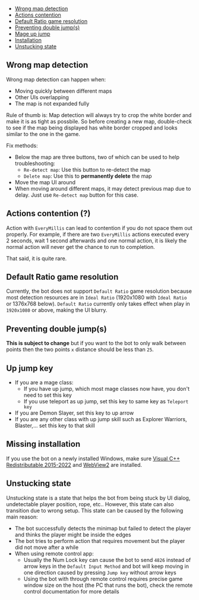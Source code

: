 - [Wrong map detection](#wrong-map-detection)
- [Actions contention](#actions-contention-)
- [Default Ratio game resolution](#default-ratio-game-resolution)
- [Preventing double jump(s)](#preventing-double-jumps)
- [Mage up jump](#mage-up-jump)
- [Installation](#installation)
- [Unstucking state](#unstucking-state)

## Wrong map detection
Wrong map detection can happen when:
- Moving quickly between different maps
- Other UIs overlapping
- The map is not expanded fully

Rule of thumb is:  Map detection will always try to crop the white border and make it is as tight as possbile. So before
creating a new map, double-check to see if the map being displayed has white border cropped and looks similar to the
one in the game.

Fix methods:
- Below the map are three buttons, two of which can be used to help troubleshooting:
    - `Re-detect map`: Use this button to re-detect the map
    - `Delete map`: Use this to **permanently delete** the map
- Move the map UI around
- When moving around different maps, it may detect previous map due to delay. Just use `Re-detect map` 
button for this case.

## Actions contention (?)
Action with `EveryMillis` can lead to contention if you do not space them out properly. For example, if there are two `EveryMillis` actions executed every 2 seconds, wait 1 second afterwards and one normal action, it is likely the normal action will never
get the chance to run to completion.

That said, it is quite rare.

## Default Ratio game resolution
Currently, the bot does not support `Default Ratio` game resolution because most detection resources are
in `Ideal Ratio` (1920x1080 with `Ideal Ratio` or 1376x768 below). `Default Ratio` currently only takes effect
when play in `1920x1080` or above, making the UI blurry.

## Preventing double jump(s)
**This is subject to change** but if you want to the bot to only walk between points then the two
points `x` distance should be less than `25`.

## Up jump key
- If you are a mage class:
  - If you have up jump, which most mage classes now have, you don't need to set this key
  - If you use teleport as up jump, set this key to same key as `Teleport key` 
- If you are Demon Slayer, set this key to up arrow
- If you are any other class with up jump skill such as Explorer Warriors, Blaster,... set this key to that skill

## Missing installation
If you use the bot on a newly installed Windows, make sure [Visual C++ Redistributable 2015-2022](https://learn.microsoft.com/en-us/cpp/windows/latest-supported-vc-redist#visual-studio-2015-2017-2019-and-2022) and [WebView2](https://developer.microsoft.com/en-us/microsoft-edge/webview2?form=MA13LH) are installed.

## Unstucking state
Unstucking state is a state that helps the bot from being stuck by UI dialog, undetectable player position, rope, etc..
However, this state can also transition due to wrong setup. This state can be caused by the following main reason:
- The bot successfully detects the minimap but failed to detect the player and thinks the player might be inside the edges
- The bot tries to perform action that requires movement but the player did not move after a while
- When using remote control app:
  - Usually the Num Lock key can cause the bot to send `4826` instead of arrow keys in the `Default Input Method` and bot will keep moving in one direction caused by pressing `Jump key` without arrow keys
  - Using the bot with through remote control requires precise game window size on the host (the PC that runs the bot), check the remote control documentation for more details


